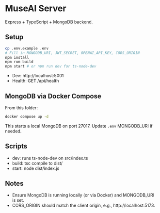 # MuseAI Server

Express + TypeScript + MongoDB backend.

## Setup

```bash
cp .env.example .env
# Fill in MONGODB_URI, JWT_SECRET, OPENAI_API_KEY, CORS_ORIGIN
npm install
npm run build
npm start # or npm run dev for ts-node-dev
```

- Dev: http://localhost:5001
- Health: GET /api/health

## MongoDB via Docker Compose

From this folder:

```bash
docker compose up -d
```

This starts a local MongoDB on port 27017. Update `.env` MONGODB_URI if needed.

## Scripts
- dev: runs ts-node-dev on src/index.ts
- build: tsc compile to dist/
- start: node dist/index.js

## Notes
- Ensure MongoDB is running locally (or via Docker) and MONGODB_URI is set.
- CORS_ORIGIN should match the client origin, e.g., http://localhost:5173.
